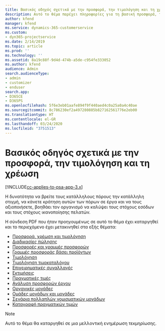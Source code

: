 ```yaml
---
title: Βασικός οδηγός σχετικά με την προσφορά, την τιμολόγηση και τη χρέωση
description: Αυτό το θέμα παρέχει πληροφορίες για τη βασική προσφορά, τη χρέωση και την τιμολόγηση στο Project Service Automation.
author: kfend
manager: kfend
ms.service: dynamics-365-customerservice
ms.custom:
- dyn365-projectservice
ms.date: 2/14/2019
ms.topic: article
ms.prod: ''
ms.technology: ''
ms.assetid: 8a19c88f-9d4d-474b-a5de-c954fe333052
ms.author: kfend
audience: Admin
search.audienceType:
- admin
- customizer
- enduser
search.app:
- D365CE
- D365PS
ms.openlocfilehash: 5f6e3eb01aafe894f9f440aed4c0a25a0a4c40ae
ms.sourcegitcommit: 8c786230ef2a497280885b827162561776e2eb00
ms.translationtype: HT
ms.contentlocale: el-GR
ms.lasthandoff: 03/24/2020
ms.locfileid: "3751513"
---
```

# <a name="basic-guide-to-quoting-pricing-and-billing"></a>Βασικός οδηγός σχετικά με την προσφορά, την τιμολόγηση και τη χρέωση

[!INCLUDE[cc-applies-to-psa-app-3.x](../../includes/cc-applies-to-psa-app-3x.md)]

Η δυνατότητα να βρείτε τους κατάλληλους πόρους την κατάλληλη στιγμή, να κάνετε κράτηση αυτών των πόρων σε έργα και να τους αξιοποιήσετε, βοηθάει τον οργανισμό να καλύψει τους στόχους εσόδων και τους στόχους ικανοποίησης πελατών. 

Η σύνδεση PDF που ήταν προηγουμένως σε αυτό το θέμα έχει καταργηθεί και το περιεχόμενο έχει μετακινηθεί στα εξής θέματα:

- [Προσφορά, χρέωση και τιμολόγηση](../quote-bill-price.md)
- [Διαδικασίες πώλησης](../basic-sales-process.md)
- [Προσφορές και γραμμές προσφορών](../basic-quote-lines.md)
- [Γραμμές προσφοράς βάσει προϊόντων](../product-based-quote-lines.md)
- [Τιμολόγηση](../basic-pricing.md)
- [Τιμολόγηση τιμοκαταλόγου](../product-catalog-pricing.md)
- [Επιχειρηματικές συναλλαγές](../basic-business-transactions.md)
- [Εκτιμήσεις](../estimates.md)
- [Πραγματικές τιμές ](../actuals.md)
- [Ανάλυση προσφορών έργου](../basic-analyzing-quotes.md)
- [Οργανικές μονάδες](../advanced-organizational.md)
- [Ομάδες μονάδων και μονάδες](../advanced-units.md)
- [Σενάρια πολλαπλών νομισματικών μονάδων](../advanced-currency.md)
- [Καταγραφή πραγματικών τιμών](../advanced-actuals.md)

> [!NOTE]
> Αυτό το θέμα θα καταργηθεί σε μια μελλοντική ενημέρωση τεκμηρίωσης. 
